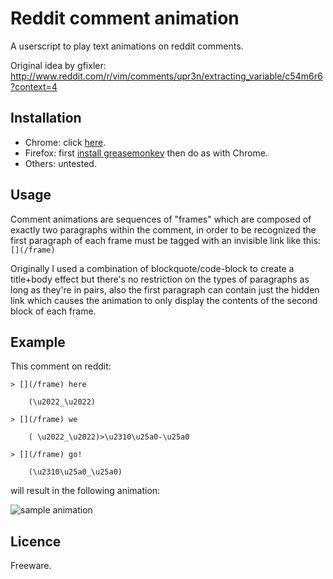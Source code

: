 # Reddit comment animation

A userscript to play text animations on reddit comments.

Original idea by gfixler: http://www.reddit.com/r/vim/comments/upr3n/extracting_variable/c54m6r6?context=4

## Installation

* Chrome: click [here](https://github.com/git2samus/reddit-comment-animation/raw/master/reddit-comment-animation.user.js).
* Firefox: first [install greasemonkey](https://addons.mozilla.org/en-US/firefox/addon/greasemonkey/) then do as with Chrome.
* Others: untested.

## Usage

Comment animations are sequences of "frames" which are composed of exactly two paragraphs within the comment, in order to be recognized the first paragraph of each frame must be tagged with an invisible link like this: `[](/frame)`

Originally I used a combination of blockquote/code-block to create a title+body effect but there's no restriction on the types of paragraphs as long as they're in pairs, also the first paragraph can contain just the hidden link which causes the animation to only display the contents of the second block of each frame.

## Example

This comment on reddit:

```
> [](/frame) here

    (\u2022_\u2022)

> [](/frame) we

    ( \u2022_\u2022)>\u2310\u25a0-\u25a0

> [](/frame) go!

    (\u2310\u25a0_\u25a0)
```

will result in the following animation:

<img src="http://cloud.github.com/downloads/git2samus/reddit-comment-animation/example.gif" alt="sample animation" />

## Licence

Freeware.

